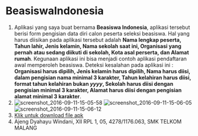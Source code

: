 # BeasiswaIndonesia
1. Aplikasi yang saya buat bernama **Beasiswa Indonesia**, aplikasi tersebut berisi form pengisian data diri calon peserta seleksi beasiswa. Hal yang harus diisikan pada aplikasi tersebut adalah **Nama lengkap peserta, Tahun lahir, Jenis kelamin, Nama sekolah saat ini, Organisasi yang pernah atau sedang diikuti di sekolah, Kota asal perserta, dan Alamat rumah**. Kegunaan aplikasi ini bisa menjadi contoh aplikasi pendaftaran awal memperoleh beasiswa. Deteksi kesalahan pada aplikasi ini : **Organisasi harus dipilih, Jenis kelamin harus dipilih, Nama harus diisi, dalam pengisian nama minimal 3 karakter, Tahun kelahiran harus diisi, format tahun kelahiran bukan *yyyy*, Sekolah harus diisi dengan pengisian minimal 3 karakter, Alamat harus diisi dengan pengisian alamat minimal 3 karakter**.
2. ![screenshot_2016-09-11-15-05-58](https://cloud.githubusercontent.com/assets/22089579/18416108/51a1cefe-7834-11e6-8192-f9a20fa51068.png)     ![screenshot_2016-09-11-15-06-05](https://cloud.githubusercontent.com/assets/22089579/18416121/ed6beee6-7834-11e6-9427-c078861c67ce.png)      ![screenshot_2016-09-11-15-06-12](https://cloud.githubusercontent.com/assets/22089579/18416126/0887a274-7835-11e6-9c34-5d921152e485.png)
3. [Klik untuk download file apk](https://docs.google.com/uc?export=download&id=0B0UiN5RnkfJfYVNtSTZ6VThiTDg)
4. Ajeng Dyahayu Windani, XII RPL 1, 05, 4278/1176.063, SMK TELKOM MALANG
